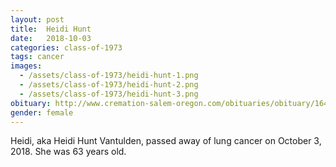 ```yaml
---
layout: post
title:  Heidi Hunt
date:   2018-10-03
categories: class-of-1973
tags: cancer
images:
  - /assets/class-of-1973/heidi-hunt-1.png
  - /assets/class-of-1973/heidi-hunt-2.png
  - /assets/class-of-1973/heidi-hunt-3.png
obituary: http://www.cremation-salem-oregon.com/obituaries/obituary/16447_Heidi_Hunt_Vantulden
gender: female
---
```

Heidi, aka Heidi Hunt Vantulden, passed away of lung cancer on October 3, 2018.  She was 63 years old.
